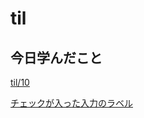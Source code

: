 # til

## 今日学んだこと

[til/10](https://github.com/tokiohamamatsu/til/blob/master/%E6%B4%BB%E5%8B%95%E8%A8%98%E9%8C%B2/2022/05/10.md)

[チェックが入った入力のラベル](https://github.com/tokiohamamatsu/til/blob/master/css/%E3%83%81%E3%82%A7%E3%83%83%E3%82%AF%E3%81%8C%E5%85%A5%E3%81%A3%E3%81%9F%E5%85%A5%E5%8A%9B%E3%81%AE%E3%83%A9%E3%83%99%E3%83%AB.md)